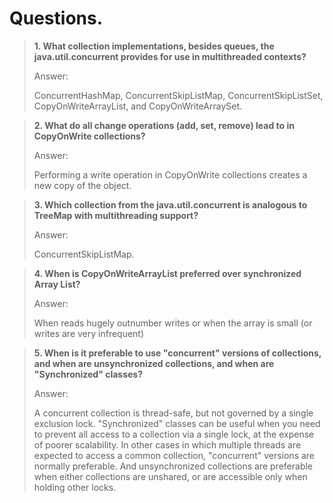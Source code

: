 # Questions.

> **1\. What collection implementations, besides queues, 
>  the java.util.concurrent provides for use in multithreaded contexts?**
>
> Answer:
>
> ConcurrentHashMap, ConcurrentSkipListMap, ConcurrentSkipListSet, CopyOnWriteArrayList, and CopyOnWriteArraySet.

> **2\. What do all change operations (add, set, remove) lead to in CopyOnWrite collections?**
>
> Answer:
>
> Performing a write operation in CopyOnWrite collections creates a new copy of the object.

> **3\. Which collection from the java.util.concurrent is analogous to TreeMap with multithreading support?**
>
> Answer:
>
> ConcurrentSkipListMap.

> **4\. When is CopyOnWriteArrayList preferred over synchronized Array List?**
>
> Answer:
>
> When reads hugely outnumber writes or when the array is small (or writes are very infrequent)

> **5\. When is it preferable to use "concurrent" versions of collections, and when are unsynchronized collections, 
> and when are "Synchronized" classes?**
>
> Answer:
>
> A concurrent collection is thread-safe, but not governed by a single exclusion lock.
> "Synchronized" classes can be useful when you need to prevent all access to a collection via a single lock, 
> at the expense of poorer scalability. 
> In other cases in which multiple threads are expected to access a common collection, 
> "concurrent" versions are normally preferable. 
> And unsynchronized collections are preferable when either collections are unshared, 
> or are accessible only when holding other locks.